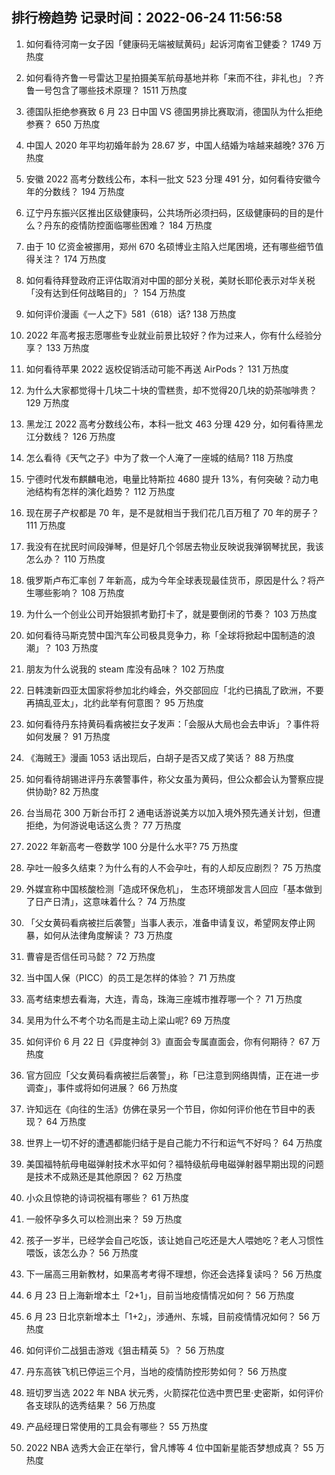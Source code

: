 
## 排行榜趋势 记录时间：2022-06-24 11:56:58
  
  1. 如何看待河南一女子因「健康码无端被赋黄码」起诉河南省卫健委？ 1749 万热度
    
  2. 如何看待齐鲁一号雷达卫星拍摄美军航母基地并称「来而不往，非礼也」？齐鲁一号包含了哪些技术原理？ 1511 万热度
    
  3. 德国队拒绝参赛致 6 月 23 日中国 VS 德国男排比赛取消，德国队为什么拒绝参赛？ 650 万热度
    
  4. 中国人 2020 年平均初婚年龄为 28.67 岁，中国人结婚为啥越来越晚? 376 万热度
    
  5. 安徽 2022 高考分数线公布，本科一批文 523 分理 491 分，如何看待安徽今年的分数线？ 194 万热度
    
  6. 辽宁丹东振兴区推出区级健康码，公共场所必须扫码，区级健康码的目的是什么？丹东的疫情防控面临哪些困难？ 184 万热度
    
  7. 由于 10 亿资金被挪用，郑州 670 名硕博业主陷入烂尾困境，还有哪些细节值得关注？ 174 万热度
    
  8. 如何看待拜登政府正评估取消对中国的部分关税，美财长耶伦表示对华关税「没有达到任何战略目的​」？ 154 万热度
    
  9. 如何评价漫画《一人之下》581（618）话? 138 万热度
    
  10. 2022 年高考报志愿哪些专业就业前景比较好？作为过来人，你有什么经验分享？ 133 万热度
    
  11. 如何看待苹果 2022 返校促销活动可能不再送 AirPods？ 131 万热度
    
  12. 为什么大家都觉得十几块二十块的雪糕贵，却不觉得20几块的奶茶咖啡贵？ 129 万热度
    
  13. 黑龙江 2022 高考分数线公布，本科一批文 463 分理 429 分，如何看待黑龙江分数线？ 126 万热度
    
  14. 怎么看待《天气之子》中为了救一个人淹了一座城的结局? 118 万热度
    
  15. 宁德时代发布麒麟电池，电量比特斯拉 4680 提升 13%，有何突破？动力电池结构有怎样的演化趋势？ 112 万热度
    
  16. 现在房子产权都是 70 年，是不是就相当于我们花几百万租了 70 年的房子？ 111 万热度
    
  17. 我没有在扰民时间段弹琴，但是好几个邻居去物业反映说我弹钢琴扰民，我该怎么办？ 110 万热度
    
  18. 俄罗斯卢布汇率创 7 年新高，成为今年全球表现最佳货币，原因是什么？将产生哪些影响？ 108 万热度
    
  19. 为什么一个创业公司开始狠抓考勤打卡了，就是要倒闭的节奏？ 103 万热度
    
  20. 如何看待马斯克赞中国汽车公司极具竞争力，称「全球将掀起中国制造的浪潮」？ 103 万热度
    
  21. 朋友为什么说我的 steam 库没有品味？ 102 万热度
    
  22. 日韩澳新四亚太国家将参加北约峰会，外交部回应「北约已搞乱了欧洲，不要再搞乱亚太」，北约此举有何意图？ 95 万热度
    
  23. 如何看待丹东持黄码看病被拦女子发声：「会服从大局也会去申诉」？事件将如何发展？ 91 万热度
    
  24. 《海贼王》漫画 1053 话出现后，白胡子是否又成了笑话？ 88 万热度
    
  25. 如何看待胡锡进评丹东袭警事件，称父女虽为黄码，但公众都会认为警察应提供协助? 82 万热度
    
  26. 台当局花 300 万新台币打 2 通电话游说美方以加入境外预先通关计划，但遭拒绝，为何游说电话这么贵？ 77 万热度
    
  27. 2022 年新高考一卷数学 100 分是什么水平? 75 万热度
    
  28. 孕吐一般多久结束？为什么有的人不会孕吐，有的人却反应剧烈？ 75 万热度
    
  29. 外媒宣称中国核酸检测「造成环保危机」， 生态环境部发言人回应「基本做到了日产日清」，这意味着什么？ 74 万热度
    
  30. 「父女黄码看病被拦后袭警」当事人表示，准备申请复议，希望网友停止网暴，如何从法律角度解读？ 73 万热度
    
  31. 曹睿是否信任司马懿？ 72 万热度
    
  32. 当中国人保（PICC）的员工是怎样的体验？ 71 万热度
    
  33. 高考结束想去看海，大连，青岛，珠海三座城市推荐哪一个？ 71 万热度
    
  34. 吴用为什么不考个功名而是主动上梁山呢? 69 万热度
    
  35. 如何评价 6 月 22 日《异度神剑 3》直面会专属直面会，你有何期待？ 67 万热度
    
  36. 官方回应「父女黄码看病被拦后袭警」，称「已注意到网络舆情，正在进一步调查」，事件或将如何进展？ 66 万热度
    
  37. 许知远在《向往的生活》仿佛在录另一个节目，你如何评价他在节目中的表现？ 64 万热度
    
  38. 世界上一切不好的遭遇都能归结于是自己能力不行和运气不好吗？ 64 万热度
    
  39. 美国福特航母电磁弹射技术水平如何？福特级航母电磁弹射器早期出现的问题是技术不成熟还是其他原因？ 62 万热度
    
  40. 小众且惊艳的诗词祝福有哪些？ 61 万热度
    
  41. 一般怀孕多久可以检测出来？ 59 万热度
    
  42. 孩子一岁半，已经学会自己吃饭，该让她自己吃还是大人喂她吃？老人习惯性喂饭，该怎么办？ 56 万热度
    
  43. 下一届高三用新教材，如果高考考得不理想，你还会选择复读吗？ 56 万热度
    
  44. 6 月 23 日上海新增本土「2+1」，目前当地疫情情况如何？ 56 万热度
    
  45. 6 月 23 日北京新增本土「1+2」，涉通州、东城，目前疫情情况如何？ 56 万热度
    
  46. 如何评价二战狙击游戏《狙击精英 5》？ 56 万热度
    
  47. 丹东高铁飞机已停运三个月，当地的疫情防控形势如何？ 56 万热度
    
  48. 班切罗当选 2022 年 NBA 状元秀，火箭探花位选中贾巴里·史密斯，如何评价各支球队的选秀结果？ 56 万热度
    
  49. 产品经理日常使用的工具会有哪些？ 55 万热度
    
  50. 2022 NBA 选秀大会正在举行，曾凡博等 4 位中国新星能否梦想成真？ 55 万热度
    